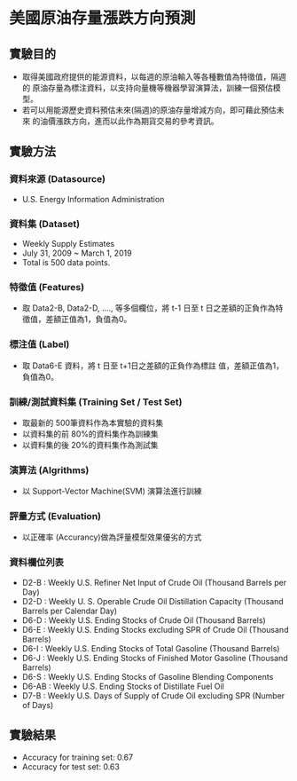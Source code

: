 # 美國原油存量漲跌方向預測

## 實驗目的

- 取得美國政府提供的能源資料，以每週的原油輸入等各種數值為特徵值，隔週的 原油存量為標注資料，以支持向量機等機器學習演算法，訓練一個預估模型。
- 若可以用能源歷史資料預估未來(隔週)的原油存量增減方向，即可藉此預估未來 的油價漲跌方向，進而以此作為期貨交易的參考資訊。

## 實驗方法

### 資料來源 (Datasource)
- U.S. Energy Information Administration

### 資料集 (Dataset)
- Weekly Supply Estimates
- July 31, 2009 ~ March 1, 2019
- Total is 500 data points.

### 特徵值 (Features)
- 取 Data2-B, Data2-D, ...., 等多個欄位，將 t-1 日至 t 日之差額的正負作為特徵值，差額正值為1，負值為0。

### 標注值 (Label)
- 取 Data6-E 資料，將 t 日至 t+1日之差額的正負作為標註 值，差額正值為1，負值為0。

### 訓練/測試資料集 (Training Set / Test Set)
- 取最新的 500筆資料作為本實驗的資料集
- 以資料集的前 80%的資料集作為訓練集
- 以資料集的後 20%的資料集作為測試集

### 演算法 (Algrithms)
- 以 Support-Vector Machine(SVM) 演算法進行訓練

### 評量方式 (Evaluation)
- 以正確率 (Accurancy)做為評量模型效果優劣的方式

### 資料欄位列表
- D2-B : Weekly U.S. Refiner Net Input of Crude Oil (Thousand Barrels per Day)
- D2-D : Weekly U. S. Operable Crude Oil Distillation Capacity (Thousand Barrels per Calendar Day)
- D6-D : Weekly U.S. Ending Stocks of Crude Oil (Thousand Barrels)
- D6-E : Weekly U.S. Ending Stocks excluding SPR of Crude Oil (Thousand Barrels)
- D6-I : Weekly U.S. Ending Stocks of Total Gasoline (Thousand Barrels)
- D6-J : Weekly U.S. Ending Stocks of Finished Motor Gasoline (Thousand Barrels)
- D6-S : Weekly U.S. Ending Stocks of Gasoline Blending Components
- D6-AB : Weekly U.S. Ending Stocks of Distillate Fuel Oil
- D7-B : Weekly U.S. Days of Supply of Crude Oil excluding SPR (Number of Days)

## 實驗結果

- Accuracy for training set: 0.67
- Accuracy for test set: 0.63

